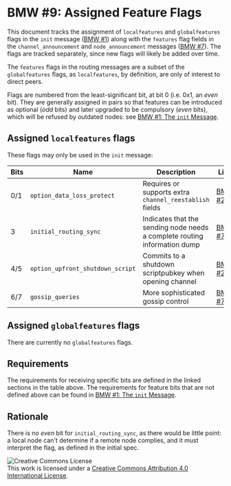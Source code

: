 # BMW #9: Assigned Feature Flags

This document tracks the assignment of `localfeatures` and `globalfeatures`
flags in the `init` message ([BMW #1](01-messaging.md)) along with the
`features` flag fields in the `channel_announcement` and `node_announcement`
messages ([BMW #7](07-routing-gossip.md)).
The flags are tracked separately, since new flags will likely be added over time.

The `features` flags in the routing messages are a subset of the
`globalfeatures` flags, as `localfeatures`, by definition, are only of interest
to direct peers.

Flags are numbered from the least-significant bit, at bit 0 (i.e. 0x1,
an _even_ bit). They are generally assigned in pairs so that features
can be introduced as optional (_odd_ bits) and later upgraded to be compulsory
(_even_ bits), which will be refused by outdated nodes:
see [BMW #1: The `init` Message](01-messaging.md#the-init-message).

## Assigned `localfeatures` flags

These flags may only be used in the `init` message:

| Bits | Name             |Description                                     | Link                                                                |
|------|------------------|------------------------------------------------|---------------------------------------------------------------------|
| 0/1  | `option_data_loss_protect` | Requires or supports extra `channel_reestablish` fields | [BMW #2](02-peer-protocol.md#message-retransmission) |
| 3  | `initial_routing_sync` | Indicates that the sending node needs a complete routing information dump | [BMW #7](07-routing-gossip.md#initial-sync) |
| 4/5  | `option_upfront_shutdown_script` | Commits to a shutdown scriptpubkey when opening channel | [BMW #2](02-peer-protocol.md#the-open_channel-message) |
| 6/7  | `gossip_queries`           | More sophisticated gossip control | [BMW #7](07-routing-gossip.md#query-messages) |

## Assigned `globalfeatures` flags

There are currently no `globalfeatures` flags.

## Requirements

The requirements for receiving specific bits are defined in the linked sections in the table above.
The requirements for feature bits that are not defined
above can be found in [BMW #1: The `init` Message](01-messaging.md#the-init-message).

## Rationale

There is no _even_ bit for `initial_routing_sync`, as there would be little
point: a local node can't determine if a remote node complies, and it must
interpret the flag, as defined in the initial spec.

![Creative Commons License](https://i.creativecommons.org/l/by/4.0/88x31.png "License CC-BY")
<br>
This work is licensed under a [Creative Commons Attribution 4.0 International License](http://creativecommons.org/licenses/by/4.0/).
